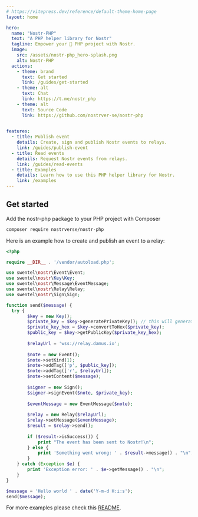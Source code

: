 ```yaml
---
# https://vitepress.dev/reference/default-theme-home-page
layout: home

hero:
  name: "Nostr-PHP"
  text: "A PHP helper library for Nostr"
  tagline: Empower your 🐘 PHP project with Nostr.
  image:
    src: /assets/nostr-php_hero-splash.png
    alt: Nostr-PHP
  actions:
    - theme: brand
      text: Get started
      link: /guides/get-started
    - theme: alt
      text: Chat
      link: https://t.me/nostr_php    
    - theme: alt
      text: Source Code
      link: https://github.com/nostrver-se/nostr-php
    

features:
  - title: Publish event
    details: Create, sign and publish Nostr events to relays.
    link: /guides/publish-event
  - title: Read events
    details: Request Nostr events from relays.
    link: /guides/read-events
  - title: Examples
    details: Learn how to use this PHP helper library for Nostr.  
    link: /examples
---
```


## Get started

Add the nostr-php package to your PHP project with Composer

```bash
composer require nostrverse/nostr-php
```

Here is an example how to create and publish an event to a relay:

```php
<?php

require __DIR__ . '/vendor/autoload.php';

use swentel\nostr\Event\Event;
use swentel\nostr\Key\Key;
use swentel\nostr\Message\EventMessage;
use swentel\nostr\Relay\Relay;
use swentel\nostr\Sign\Sign;

function send($message) {  
  try {        
        $key = new Key();
        $private_key = $key->generatePrivateKey(); // this will generate a private key
        $private_key_hex = $key->convertToHex($private_key);
        $public_key = $key->getPublicKey($private_key_hex);
        
        $relayUrl = 'wss://relay.damus.io';
        
        $note = new Event();
        $note->setKind(1);
        $note->addTag(['p', $public_key]);
        $note->addTag(['r', $relayUrl]);
        $note->setContent($message);
        
        $signer = new Sign();
        $signer->signEvent($note, $private_key);        
        
        $eventMessage = new EventMessage($note);
        
        $relay = new Relay($relayUrl);  
        $relay->setMessage($eventMessage);      
        $result = $relay->send();
        
        if ($result->isSuccess()) {
            print "The event has been sent to Nostr!\n";
        } else {
            print 'Something went wrong: ' . $result->message() . "\n";
        }
    } catch (Exception $e) {
        print 'Exception error: ' . $e->getMessage() . "\n";
    }
}

$message = 'Hello world ' . date('Y-m-d H:i:s');
send($message);

```
For more examples please check this [README](https://github.com/nostrver-se/nostr-php/blob/main/README.md).